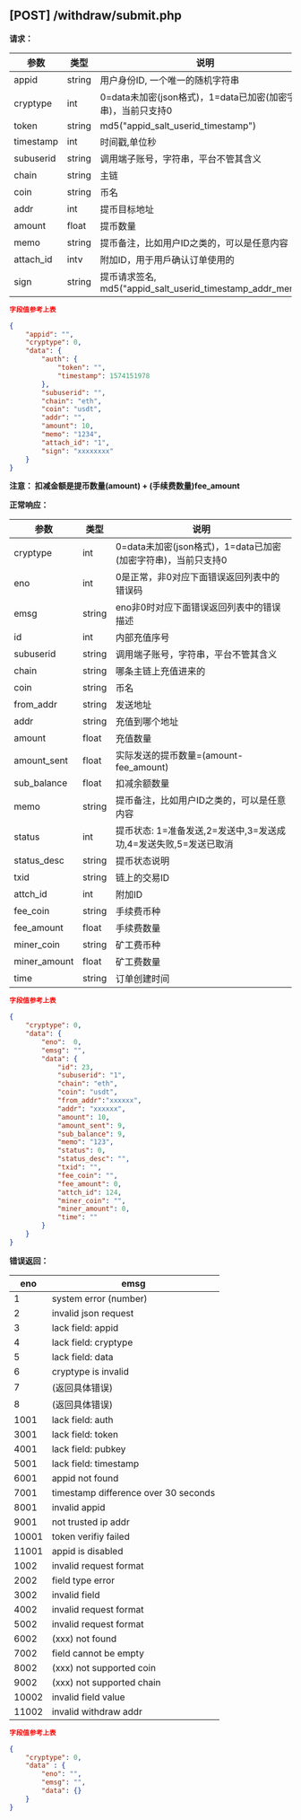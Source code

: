 ## [POST] /withdraw/submit.php

**请求：**

|参数      |类型   |说明                                                               |  
| --      |--     | --                                                                |
|appid    |string |用户身份ID, 一个唯一的随机字符串                                       |   
|cryptype |int    |0=data未加密(json格式)，1=data已加密(加密字符串)，当前只支持0            | 
|token    |string |md5("appid_salt_userid_timestamp")                      |
|timestamp|int    |时间戳,单位秒                                                        |
|subuserid|string |调用端子账号，字符串，平台不管其含义                                     |
|chain    |string |主链                                                                |
|coin     |string |币名                                                                |
|addr     |int    |提币目标地址                                                          |
|amount   |float  |提币数量                                                             |
|memo     |string |提币备注，比如用户ID之类的，可以是任意内容                                |
|attach_id|intv   |附加ID，用于用戶确认订单使用的                                          |
|sign     |string |提币请求签名, md5("appid_salt_userid_timestamp_addr_memo")           |


```json
字段值参考上表

{
    "appid": "", 
    "cryptype": 0,  
    "data": {
        "auth": {
            "token": "", 
            "timestamp": 1574151978    
        },
        "subuserid": "", 
        "chain": "eth",     
        "coin": "usdt",     
        "addr": "",  
        "amount": 10,  
        "memo": "1234",
        "attach_id": "1",
        "sign": "xxxxxxxx"   
    }
}
```

**注意： 扣减金额是提币数量(amount) + (手续费数量)fee_amount**

**正常响应：**

|参数      |类型   |说明                                                                         |  
| --      |--     | --                                                                         |
|cryptype              |int    |0=data未加密(json格式)，1=data已加密(加密字符串)，当前只支持0         |   
|eno                   |int    |0是正常，非0对应下面错误返回列表中的错误码                            | 
|emsg                  |string |eno非0时对应下面错误返回列表中的错误描述                             |
|id                    |int    |内部充值序号                                                     |
|subuserid             |string |调用端子账号，字符串，平台不管其含义                                 |
|chain                 |string |哪条主链上充值进来的                                              |
|coin                  |string |币名                                                            |
|from_addr             |string |发送地址                                                        |
|addr                  |string |充值到哪个地址                                                   |
|amount                |float  |充值数量                                                        |
|amount_sent           |float  |实际发送的提币数量=(amount-fee_amount)                           |
|sub_balance           |float  |扣减余额数量                                                    |
|memo                  |string |提币备注，比如用户ID之类的，可以是任意内容                           |
|status                |int    |提币状态: 1=准备发送,2=发送中,3=发送成功,4=发送失败,5=发送已取消      |
|status_desc           |string |提币状态说明                                                    |
|txid                  |string |链上的交易ID                                                   |
|attch_id              |int    |附加ID                                                        |
|fee_coin              |string |手续费币种                                                     |
|fee_amount            |float  |手续费数量                                                     |
|miner_coin            |string |矿工费币种                                                     |
|miner_amount          |float  |矿工费数量                                                     |
|time                  |string |订单创建时间                                                   |

```json
字段值参考上表

{
    "cryptype": 0,  
    "data": {
        "eno":  0,  
        "emsg": "", 
        "data": {
            "id": 23,     
            "subuserid": "1", 
            "chain": "eth",         
            "coin": "usdt",  
            "from_addr":"xxxxxx",       
            "addr": "xxxxxx",     
            "amount": 10,           
            "amount_sent": 9,       
            "sub_balance": 9,       
            "memo": "123",          
            "status": 0,            
            "status_desc": "",      
            "txid": "",                
            "fee_coin": "",            
            "fee_amount": 0,          
            "attch_id": 124,      
            "miner_coin": "",            
            "miner_amount": 0,          
            "time": ""     
        }
    }
}
```

**错误返回：**



|eno    |emsg                                |
| --    | --                                 |
|1      |system error (number)               |
|2      |invalid json request                |
|3      |lack field: appid                   |
|4      |lack field: cryptype                |
|5      |lack field: data                    |
|6      |cryptype is invalid                 |
|7      |(返回具体错误)                        |
|8      |(返回具体错误)                        |
|1001   |lack field: auth                    |
|3001   |lack field: token                   |
|4001   |lack field: pubkey                  |
|5001   |lack field: timestamp               |
|6001   |appid not found                     |
|7001   |timestamp difference over 30 seconds|
|8001   |invalid appid                       |
|9001   |not trusted ip addr                 |
|10001  |token verifiy failed                |
|11001  |appid is disabled                   |
|1002   |invalid request format              |
|2002   |field type error                    |
|3002   |invalid field                       |
|4002   |invalid request format              |
|5002   |invalid request format              |
|6002   |(xxx) not found                     |
|7002   |field cannot be empty               |
|8002   |(xxx) not supported coin            |
|9002   |(xxx) not supported chain           |
|10002  |invalid field value                 |
|11002  |invalid withdraw addr               |


```json
字段值参考上表

{
    "cryptype": 0,  
    "data" : {
        "eno": "",          
        "emsg": "", 
        "data": {} 
    }
}
```
&nbsp;